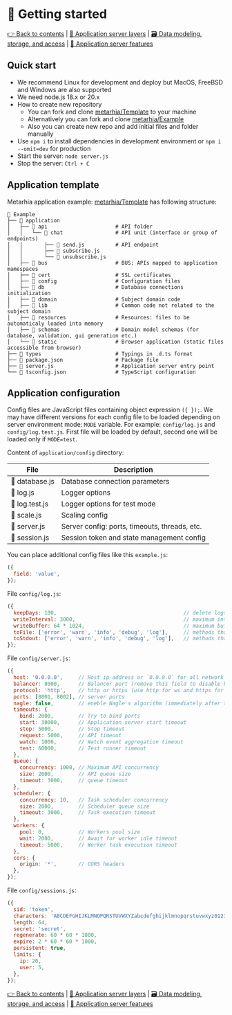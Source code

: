 # 🚀 Getting started

[👉 Back to contents](/) | [🥞 Application server layers](/content/en/LAYERS.md) | [🗃️ Data modeling, storage, and access](/content/en/DATA.md) | [🧩 Application server features](/content/en/SERVER.md)

## Quick start

- We recommend Linux for development and deploy but MacOS, FreeBSD and Windows are also supported
- We need node.js 18.x or 20.x
- How to create new repository
  - You can fork and clone [metarhia/Template](https://github.com/metarhia/Template) to your machine
  - Alternatively you can fork and clone [metarhia/Example](https://github.com/metarhia/Example)
  - Also you can create new repo and add initial files and folder manually
- Use `npm i` to install dependencies in development environment or `npm i --omit=dev` for production
- Start the server: `node server.js`
- Stop the server: `Ctrl + C`

## Application template

Metarhia application example: [metarhia/Template](https://github.com/metarhia/Example) has following structure:

```
📁 Example
├── 📁 application
│   ├── 📁 api                      # API folder
│   │   └── 📁 chat                 # API unit (interface or group of endpoints)
│   │       ├── 📄 send.js          # API endpoint
│   │       ├── 📄 subscribe.js
│   │       └── 📄 unsubscribe.js
│   ├── 📁 bus                      # BUS: APIs mapped to application mamespaces
│   ├── 📁 cert                     # SSL certificates
│   ├── 📁 config                   # Configuration files
│   ├── 📁 db                       # Database connections initialization
│   ├── 📁 domain                   # Subject domain code
│   ├── 📁 lib                      # Common code not related to the subject domain
│   ├── 📁 resources                # Resources: files to be automaticaly loaded into memory
│   ├── 📁 schemas                  # Domain model schemas (for database, validation, gui generation etc.)
│   └── 📁 static                   # Browser application (static files accessible from browser)
├── 📁 types                        # Typings in .d.ts format
├── 📄 package.json                 # Package file
├── 📄 server.js                    # Application server entry point
└── 📄 tsconfig.json                # TypeScript configuration
```

## Application configuration

Config files are JavaScript files containing object expression `({ });`. We may have different versions for each config file to be loaded depending on server environment mode: `MODE` variable. For example: `config/log.js` and `config/log.test.js`. First file will be loaded by default, second one will be loaded only if `MODE=test`.

Content of `application/config` directory:

| File           | Description |
| -------------- | ----------- |
| 📄 database.js | Database connection parameters |
| 📄 log.js      | Logger options |
| 📄 log.test.js | Logger options for test mode |
| 📄 scale.js    | Scaling config |
| 📄 server.js   | Server config: ports, timeouts, threads, etc. |
| 📄 session.js  | Session token and state management config |

You can place additional config files like this `example.js`:

```js
({
  field: 'value',
});
```

File `config/log.js`:

```js
({
  keepDays: 100,                                         // delete logs after N days
  writeInterval: 3000,                                   // maximum interval between flush to disk
  writeBuffer: 64 * 1024,                                // maximum buffer size before flush to disk
  toFile: ['error', 'warn', 'info', 'debug', 'log'],     // methods that output to a file
  toStdout: ['error', 'warn', 'info', 'debug', 'log'],   // methods that output to a terminal
});
```

File `config/server.js`:

```js
({
  host: '0.0.0.0',     // Host ip address or `0.0.0.0` for all network interfaces
  balancer: 8000,      // Balancer port (remove this field to disable balancing)
  protocol: 'http',    // http or https (use http for ws and https for wss)
  ports: [8001, 8002], // server ports
  nagle: false,        // eneble Nagle's algorithm (immediately after the socket is established)
  timeouts: {
    bind: 2000,        // Try to bind ports
    start: 30000,      // Application server start timeout
    stop: 5000,        // Stop timeout
    request: 5000,     // API timeout
    watch: 1000,       // Watch event aggregation timeout
    test: 60000,       // Test runner timeout
  },
  queue: {
    concurrency: 1000, // Maximum API concurrency
    size: 2000,        // API queue size
    timeout: 3000,     // queue timeout
  },
  scheduler: {
    concurrency: 10,   // Task scheduler concurrency
    size: 2000,        // Scheduler queue size
    timeout: 3000,     // Task execution timeout
  },
  workers: {
    pool: 0,           // Workers pool size
    wait: 2000,        // Await for worker idle timeout
    timeout: 5000,     // Worker task execution timeout
  },
  cors: {
    origin: '*',       // CORS headers
  },
});
```

File `config/sessions.js`:

```js
({
  sid: 'token',
  characters: 'ABCDEFGHIJKLMNOPQRSTUVWXYZabcdefghijklmnopqrstuvwxyz0123456789',
  length: 64,
  secret: 'secret',
  regenerate: 60 * 60 * 1000,
  expire: 2 * 60 * 60 * 1000,
  persistent: true,
  limits: {
    ip: 20,
    user: 5,
  },
});
```

[👉 Back to contents](/) | [🥞 Application server layers](/content/en/LAYERS.md) | [🗃️ Data modeling, storage, and access](/content/en/DATA.md) | [🧩 Application server features](/content/en/SERVER.md)
